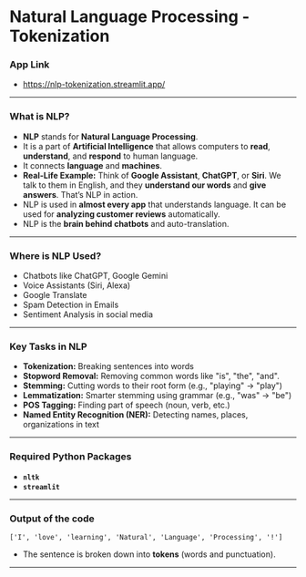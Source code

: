 # Natural Language Processing - Tokenization
### App Link
- https://nlp-tokenization.streamlit.app/
---
### What is NLP?
- **NLP** stands for **Natural Language Processing**.
- It is a part of **Artificial Intelligence** that allows computers to **read**, **understand**, and **respond** to human language.
- It connects **language** and **machines**.
- **Real-Life Example:** Think of **Google Assistant**, **ChatGPT**, or **Siri**. We talk to them in English, and they **understand our words** and **give answers**. That’s NLP in action.
- NLP is used in **almost every app** that understands language. It can be used for **analyzing customer reviews** automatically.
- NLP is the **brain behind chatbots** and auto-translation.
---
### Where is NLP Used?
- Chatbots like ChatGPT, Google Gemini
- Voice Assistants (Siri, Alexa)
- Google Translate
- Spam Detection in Emails
- Sentiment Analysis in social media
---
### Key Tasks in NLP
- **Tokenization:** Breaking sentences into words
- **Stopword Removal:** Removing common words like "is", "the", "and".
- **Stemming:** Cutting words to their root form (e.g., "playing" → "play")
- **Lemmatization:** Smarter stemming using grammar (e.g., "was" → "be")
- **POS Tagging:** Finding part of speech (noun, verb, etc.)
- **Named Entity Recognition (NER):** Detecting names, places, organizations in text
---
### Required Python Packages
- **`nltk`**
- **`streamlit`**
---
### Output of the code
`['I', 'love', 'learning', 'Natural', 'Language', 'Processing', '!']`
- The sentence is broken down into **tokens** (words and punctuation).
---




